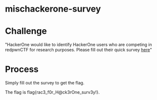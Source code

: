 # mischackerone-survey

# Challenge

"HackerOne would like to identify HackerOne users who are competing in redpwnCTF for research purposes. Please fill out their quick survey [here](https://docs.google.com/forms/d/e/1FAIpQLSc4HFgp2IqdlvJk4ZQewuedRGiOlaF3SytykLqqGmGYjI_hyg/viewform].)"

# Process

Simply fill out the survey to get the flag.

The flag is flag{rac3_f0r_H@ck3rOne_surv3y!}.